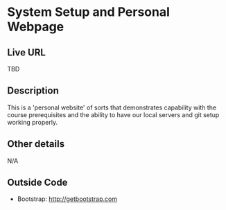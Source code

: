 # System Setup and Personal Webpage

## Live URL
TBD

## Description
This is a 'personal website' of sorts that demonstrates capability with the course prerequisites and the ability to have our local servers and git setup working properly.

## Other details
N/A

## Outside Code
* Bootstrap: http://getbootstrap.com
